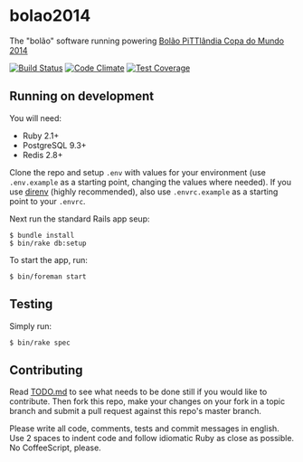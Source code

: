 # bolao2014

The "bolão" software running powering [Bolão PiTTlândia Copa do Mundo 2014](http://bolao.pittlandia.net)

[![Build Status](https://travis-ci.org/rtopitt/bolao2014.svg?branch=master)](https://travis-ci.org/rtopitt/bolao2014)
[![Code Climate](https://codeclimate.com/github/rtopitt/bolao2014.png)](https://codeclimate.com/github/rtopitt/bolao2014)
[![Test Coverage](https://codeclimate.com/github/rtopitt/bolao2014/coverage.png)](https://codeclimate.com/github/rtopitt/bolao2014)

## Running on development

You will need:

- Ruby 2.1+
- PostgreSQL 9.3+
- Redis 2.8+

Clone the repo and setup `.env` with values for your environment (use `.env.example` as a starting point, changing the values where needed). If you use [direnv](https://github.com/zimbatm/direnv) (highly recommended), also use `.envrc.example` as a starting point to your `.envrc`.

Next run the standard Rails app seup:

```
$ bundle install
$ bin/rake db:setup
```

To start the app, run:

```
$ bin/foreman start
```

## Testing

Simply run:

```
$ bin/rake spec
```

## Contributing

Read [TODO.md](https://github.com/rtopitt/bolao2014/blob/master/TODO.md) to see what needs to be done still if you would like to contribute. Then fork this repo, make your changes on your fork in a topic branch and submit a pull request against this repo's master branch.

Please write all code, comments, tests and commit messages in english. Use 2 spaces to indent code and follow idiomatic Ruby as close as possible. No CoffeeScript, please.

